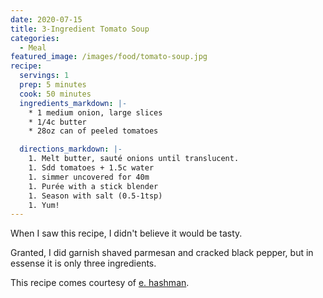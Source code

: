 ```yaml
---
date: 2020-07-15
title: 3-Ingredient Tomato Soup
categories:
  - Meal
featured_image: /images/food/tomato-soup.jpg
recipe:
  servings: 1
  prep: 5 minutes
  cook: 50 minutes
  ingredients_markdown: |-
    * 1 medium onion, large slices
    * 1/4c butter
    * 28oz can of peeled tomatoes

  directions_markdown: |-
    1. Melt butter, sauté onions until translucent.
    1. Sdd tomatoes + 1.5c water
    1. simmer uncovered for 40m
    1. Purée with a stick blender
    1. Season with salt (0.5-1tsp)
    1. Yum!
---
```


When I saw this recipe, I didn't believe it would be tasty. 


Granted, I did garnish shaved parmesan and cracked black pepper, but in essense it is only three ingredients. 

This recipe comes courtesy of [e. hashman](https://twitter.com/ehashdn/status/1284350876992208896). 


